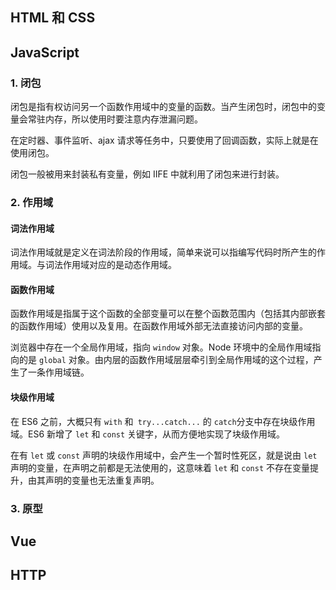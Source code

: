 ## HTML 和 CSS



## JavaScript

### 1. 闭包

闭包是指有权访问另一个函数作用域中的变量的函数。当产生闭包时，闭包中的变量会常驻内存，所以使用时要注意内存泄漏问题。

在定时器、事件监听、ajax 请求等任务中，只要使用了回调函数，实际上就是在使用闭包。

闭包一般被用来封装私有变量，例如 IIFE 中就利用了闭包来进行封装。



### 2. 作用域

#### 词法作用域

词法作用域就是定义在词法阶段的作用域，简单来说可以指编写代码时所产生的作用域。与词法作用域对应的是动态作用域。

#### 函数作用域

函数作用域是指属于这个函数的全部变量可以在整个函数范围内（包括其内部嵌套的函数作用域）使用以及复用。在函数作用域外部无法直接访问内部的变量。

浏览器中存在一个全局作用域，指向 `window` 对象。Node 环境中的全局作用域指向的是 `global` 对象。由内层的函数作用域层层牵引到全局作用域的这个过程，产生了一条作用域链。

#### 块级作用域

在 ES6 之前，大概只有 `with` 和` try...catch...` 的 `catch`分支中存在块级作用域。ES6 新增了 `let`  和 `const` 关键字，从而方便地实现了块级作用域。

在有 `let` 或 `const` 声明的块级作用域中，会产生一个暂时性死区，就是说由 `let` 声明的变量，在声明之前都是无法使用的，这意味着 `let` 和 `const` 不存在变量提升，由其声明的变量也无法重复声明。



### 3. 原型





## Vue



## HTTP
